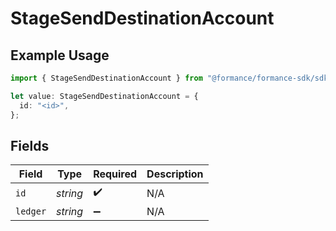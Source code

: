 # StageSendDestinationAccount

## Example Usage

```typescript
import { StageSendDestinationAccount } from "@formance/formance-sdk/sdk/models/shared";

let value: StageSendDestinationAccount = {
  id: "<id>",
};
```

## Fields

| Field              | Type               | Required           | Description        |
| ------------------ | ------------------ | ------------------ | ------------------ |
| `id`               | *string*           | :heavy_check_mark: | N/A                |
| `ledger`           | *string*           | :heavy_minus_sign: | N/A                |